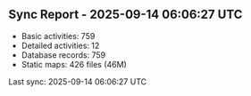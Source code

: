 ## Sync Report - 2025-09-14 06:06:27 UTC

- Basic activities: 759
- Detailed activities: 12
- Database records: 759
- Static maps: 426 files (46M)

Last sync: 2025-09-14 06:06:27 UTC
